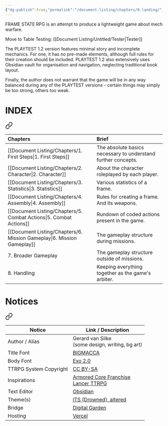 ```yaml
---
{"dg-publish":true,"permalink":"/document-listing/chapters/0-landing/","tags":["gardenEntry"]}
---
```


FRAME STATE RPG is an attempt to produce a lightweight game about mech warfare.

Move to Table Testing: [[Document Listing/Untitled/Tester\|Tester]]

The PLAYTEST 1.2 version features minimal story and incomplete mechanics. For one, it has no pre-made elements, although full rules for their creation should be included. PLAYTEST 1.2 also extensively uses Obsidian vault for organisation and navigation, neglecting traditional book layout.

Finally, the author does not warrant that the game will be in any way balanced during any of the PLAYTEST versions - certain things may simply be too strong, others too weak.

# INDEX

<div class="transclusion internal-embed is-loaded"><a class="markdown-embed-link" href="/document-listing/chapters/folder-0-landing/index/" aria-label="Open link"><svg xmlns="http://www.w3.org/2000/svg" width="24" height="24" viewBox="0 0 24 24" fill="none" stroke="currentColor" stroke-width="2" stroke-linecap="round" stroke-linejoin="round" class="svg-icon lucide-link"><path d="M10 13a5 5 0 0 0 7.54.54l3-3a5 5 0 0 0-7.07-7.07l-1.72 1.71"></path><path d="M14 11a5 5 0 0 0-7.54-.54l-3 3a5 5 0 0 0 7.07 7.07l1.71-1.71"></path></svg></a><div class="markdown-embed">




| Chapters                | Brief                                                         |
| :---------------------- | :------------------------------------------------------------ |
| [[Document Listing/Chapters/1. First Steps\|1. First Steps]]      | The absolute basics necessary to understand further concepts. |
| [[Document Listing/Chapters/2. Character\|2. Character]]        | About the character roleplayed by each player.                |
| [[Document Listing/Chapters/3. Statistics\|3. Statistics]]       | Various statistics of a frame.                                |
| [[Document Listing/Chapters/4. Assembly\|4. Assembly]]         | Rules for creating a frame. And its weapons.                  |
| [[Document Listing/Chapters/5. Combat Actions\|5. Combat Actions]]   | Rundown of coded actions present in the game.                 |
| [[Document Listing/Chapters/6. Mission Gameplay\|6. Mission Gameplay]] | The gameplay structure during missions.                       |
| 7. Broader Gameplay     | The gameplay structure outside of missions.                   |
| 8. Handling             | Keeping everything together as the game's arbiter.            |


</div></div>

# Notices

<div class="transclusion internal-embed is-loaded"><a class="markdown-embed-link" href="/document-listing/chapters/folder-0-landing/notices/" aria-label="Open link"><svg xmlns="http://www.w3.org/2000/svg" width="24" height="24" viewBox="0 0 24 24" fill="none" stroke="currentColor" stroke-width="2" stroke-linecap="round" stroke-linejoin="round" class="svg-icon lucide-link"><path d="M10 13a5 5 0 0 0 7.54.54l3-3a5 5 0 0 0-7.07-7.07l-1.72 1.71"></path><path d="M14 11a5 5 0 0 0-7.54-.54l-3 3a5 5 0 0 0 7.07 7.07l1.71-1.71"></path></svg></a><div class="markdown-embed">





| Notice                 | Link / Description                                                                                                       |
| ---------------------- | ------------------------------------------------------------------------------------------------------------------------ |
| Author / Alias         | Gerard van Silke  <br>(some design, writing, bg art)                                                                     |
| Title Font             | [BIGMACCA](https://www.cdnfonts.com/bigmacca.font)                                                                       |
| Body Font              | [Exo 2.0](https://www.cdnfonts.com/exo-20.font)                                                                          |
| TTRPG System Copyright | [CC BY-SA](https://creativecommons.org/licenses/by-sa/4.0/)                                                              |
| Inspirations           | [Armored Core Franchise](https://en.wikipedia.org/wiki/Armored_Core)  <br>[Lancer TTRPG](https://massifpress.com/lancer) |
| Text Editor            | [Obsidian](https://obsidian.md/)                                                                                         |
| Theme(s)               | [ITS (Drowned), altered](https://github.com/SlRvb/Obsidian--ITS-Theme)                                                   |
| Bridge                 | [Digital Garden](https://dg-docs.ole.dev/)                                                                               |
| Hosting                | [Vercel](https://vercel.com/)                                                                                            |


</div></div>
